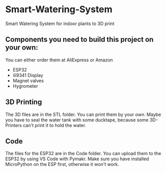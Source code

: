 # Smart-Watering-System
Smart Watering System for indoor plants to 3D print

## Components you need to build this project on your own:
You can either order them at AliExpress or Amazon
- ESP32
- ili9341 Display
- Magnet valves
- Hygrometer

## 3D Printing
The 3D files are in the STL folder. You can print them by your own. Maybe you have to seal the water tank with some ducktape, because some 3D-Printers can't print it to hold the water.

## Code
The files for the ESP32 are in the Code folder. You can upload them to the ESP32 by using VS Code with Pymakr. Make sure you have installed MicroPython on the ESP first, otherwise it won't work.

